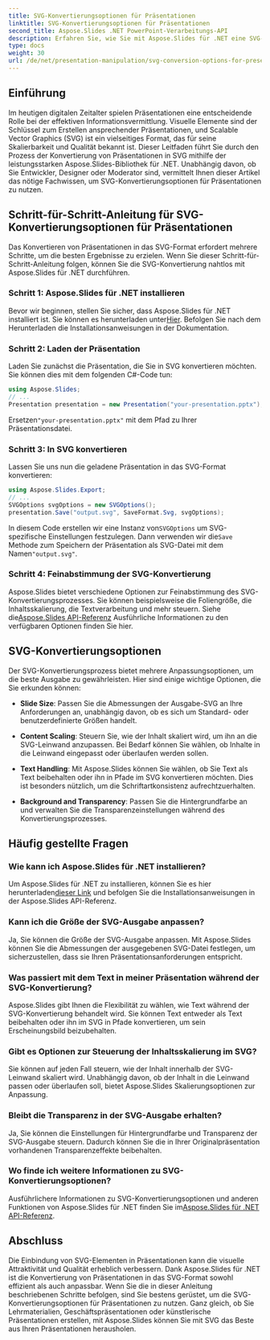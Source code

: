 ```yaml
---
title: SVG-Konvertierungsoptionen für Präsentationen
linktitle: SVG-Konvertierungsoptionen für Präsentationen
second_title: Aspose.Slides .NET PowerPoint-Verarbeitungs-API
description: Erfahren Sie, wie Sie mit Aspose.Slides für .NET eine SVG-Konvertierung für Präsentationen durchführen. Diese umfassende Anleitung umfasst Schritt-für-Schritt-Anleitungen, Quellcode-Beispiele und verschiedene SVG-Konvertierungsoptionen.
type: docs
weight: 30
url: /de/net/presentation-manipulation/svg-conversion-options-for-presentations/
---
```


## Einführung

Im heutigen digitalen Zeitalter spielen Präsentationen eine entscheidende Rolle bei der effektiven Informationsvermittlung. Visuelle Elemente sind der Schlüssel zum Erstellen ansprechender Präsentationen, und Scalable Vector Graphics (SVG) ist ein vielseitiges Format, das für seine Skalierbarkeit und Qualität bekannt ist. Dieser Leitfaden führt Sie durch den Prozess der Konvertierung von Präsentationen in SVG mithilfe der leistungsstarken Aspose.Slides-Bibliothek für .NET. Unabhängig davon, ob Sie Entwickler, Designer oder Moderator sind, vermittelt Ihnen dieser Artikel das nötige Fachwissen, um SVG-Konvertierungsoptionen für Präsentationen zu nutzen.

## Schritt-für-Schritt-Anleitung für SVG-Konvertierungsoptionen für Präsentationen

Das Konvertieren von Präsentationen in das SVG-Format erfordert mehrere Schritte, um die besten Ergebnisse zu erzielen. Wenn Sie dieser Schritt-für-Schritt-Anleitung folgen, können Sie die SVG-Konvertierung nahtlos mit Aspose.Slides für .NET durchführen.

### Schritt 1: Aspose.Slides für .NET installieren

 Bevor wir beginnen, stellen Sie sicher, dass Aspose.Slides für .NET installiert ist. Sie können es herunterladen unter[Hier](https://releases.aspose.com/slides/net/). Befolgen Sie nach dem Herunterladen die Installationsanweisungen in der Dokumentation.

### Schritt 2: Laden der Präsentation

Laden Sie zunächst die Präsentation, die Sie in SVG konvertieren möchten. Sie können dies mit dem folgenden C#-Code tun:

```csharp
using Aspose.Slides;
// ...
Presentation presentation = new Presentation("your-presentation.pptx");
```

 Ersetzen`"your-presentation.pptx"` mit dem Pfad zu Ihrer Präsentationsdatei.

### Schritt 3: In SVG konvertieren

Lassen Sie uns nun die geladene Präsentation in das SVG-Format konvertieren:

```csharp
using Aspose.Slides.Export;
// ...
SVGOptions svgOptions = new SVGOptions();
presentation.Save("output.svg", SaveFormat.Svg, svgOptions);
```

 In diesem Code erstellen wir eine Instanz von`SVGOptions` um SVG-spezifische Einstellungen festzulegen. Dann verwenden wir die`Save` Methode zum Speichern der Präsentation als SVG-Datei mit dem Namen`"output.svg"`.

### Schritt 4: Feinabstimmung der SVG-Konvertierung

 Aspose.Slides bietet verschiedene Optionen zur Feinabstimmung des SVG-Konvertierungsprozesses. Sie können beispielsweise die Foliengröße, die Inhaltsskalierung, die Textverarbeitung und mehr steuern. Siehe die[Aspose.Slides API-Referenz](https://reference.aspose.com/slides/net/) Ausführliche Informationen zu den verfügbaren Optionen finden Sie hier.

## SVG-Konvertierungsoptionen

Der SVG-Konvertierungsprozess bietet mehrere Anpassungsoptionen, um die beste Ausgabe zu gewährleisten. Hier sind einige wichtige Optionen, die Sie erkunden können:

- **Slide Size**: Passen Sie die Abmessungen der Ausgabe-SVG an Ihre Anforderungen an, unabhängig davon, ob es sich um Standard- oder benutzerdefinierte Größen handelt.

- **Content Scaling**: Steuern Sie, wie der Inhalt skaliert wird, um ihn an die SVG-Leinwand anzupassen. Bei Bedarf können Sie wählen, ob Inhalte in die Leinwand eingepasst oder überlaufen werden sollen.

- **Text Handling**: Mit Aspose.Slides können Sie wählen, ob Sie Text als Text beibehalten oder ihn in Pfade im SVG konvertieren möchten. Dies ist besonders nützlich, um die Schriftartkonsistenz aufrechtzuerhalten.

- **Background and Transparency**: Passen Sie die Hintergrundfarbe an und verwalten Sie die Transparenzeinstellungen während des Konvertierungsprozesses.

## Häufig gestellte Fragen

### Wie kann ich Aspose.Slides für .NET installieren?

 Um Aspose.Slides für .NET zu installieren, können Sie es hier herunterladen[dieser Link](https://releases.aspose.com/slides/net/) und befolgen Sie die Installationsanweisungen in der Aspose.Slides API-Referenz.

### Kann ich die Größe der SVG-Ausgabe anpassen?

Ja, Sie können die Größe der SVG-Ausgabe anpassen. Mit Aspose.Slides können Sie die Abmessungen der ausgegebenen SVG-Datei festlegen, um sicherzustellen, dass sie Ihren Präsentationsanforderungen entspricht.

### Was passiert mit dem Text in meiner Präsentation während der SVG-Konvertierung?

Aspose.Slides gibt Ihnen die Flexibilität zu wählen, wie Text während der SVG-Konvertierung behandelt wird. Sie können Text entweder als Text beibehalten oder ihn im SVG in Pfade konvertieren, um sein Erscheinungsbild beizubehalten.

### Gibt es Optionen zur Steuerung der Inhaltsskalierung im SVG?

Sie können auf jeden Fall steuern, wie der Inhalt innerhalb der SVG-Leinwand skaliert wird. Unabhängig davon, ob der Inhalt in die Leinwand passen oder überlaufen soll, bietet Aspose.Slides Skalierungsoptionen zur Anpassung.

### Bleibt die Transparenz in der SVG-Ausgabe erhalten?

Ja, Sie können die Einstellungen für Hintergrundfarbe und Transparenz der SVG-Ausgabe steuern. Dadurch können Sie die in Ihrer Originalpräsentation vorhandenen Transparenzeffekte beibehalten.

### Wo finde ich weitere Informationen zu SVG-Konvertierungsoptionen?

Ausführlichere Informationen zu SVG-Konvertierungsoptionen und anderen Funktionen von Aspose.Slides für .NET finden Sie im[Aspose.Slides für .NET API-Referenz](https://reference.aspose.com/slides/net/).

## Abschluss

Die Einbindung von SVG-Elementen in Präsentationen kann die visuelle Attraktivität und Qualität erheblich verbessern. Dank Aspose.Slides für .NET ist die Konvertierung von Präsentationen in das SVG-Format sowohl effizient als auch anpassbar. Wenn Sie die in dieser Anleitung beschriebenen Schritte befolgen, sind Sie bestens gerüstet, um die SVG-Konvertierungsoptionen für Präsentationen zu nutzen. Ganz gleich, ob Sie Lehrmaterialien, Geschäftspräsentationen oder künstlerische Präsentationen erstellen, mit Aspose.Slides können Sie mit SVG das Beste aus Ihren Präsentationen herausholen.